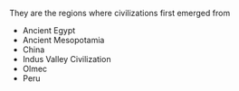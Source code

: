 They are the regions where civilizations first emerged from

- Ancient Egypt
- Ancient Mesopotamia
- China
- Indus Valley Civilization
- Olmec
- Peru